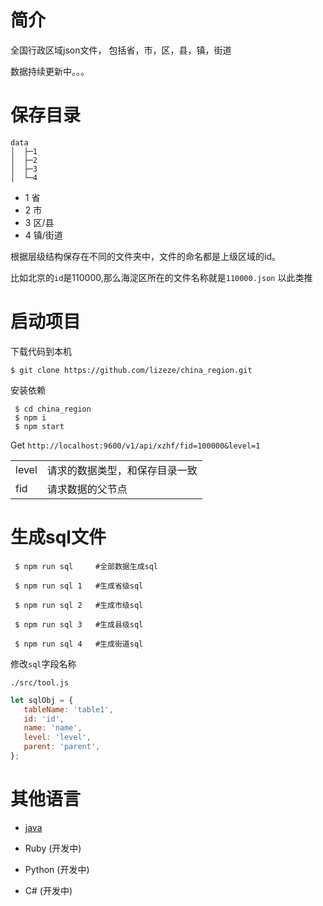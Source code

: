 # 简介

全国行政区域json文件， 包括省，市，区，县，镇，街道

数据持续更新中。。。

# 保存目录

```
data
│  ├─1  
│  ├─2
│  ├─3
│  └─4
```

* 1 省
* 2 市
* 3 区/县
* 4 镇/街道

根据层级结构保存在不同的文件夹中，文件的命名都是上级区域的id。

 比如北京的`id`是110000,那么海淀区所在的文件名称就是`110000.json` 以此类推

 # 启动项目

  下载代码到本机
  ```shell
  $ git clone https://github.com/lizeze/china_region.git
  ```
  安装依赖

  ```shell
   $ cd china_region
   $ npm i 
   $ npm start
  ```
  Get `http://localhost:9600/v1/api/xzhf/fid=100000&level=1`

  |     |   |
|  ----  | ----  |
| level  | 请求的数据类型，和保存目录一致 |
| fid  | 请求数据的父节点 |
# 生成sql文件

``` 
 $ npm run sql     #全部数据生成sql

 $ npm run sql 1   #生成省级sql

 $ npm run sql 2   #生成市级sql

 $ npm run sql 3   #生成县级sql

 $ npm run sql 4   #生成街道sql

```

修改`sql`字段名称

`./src/tool.js`
 ``` javascript
 let sqlObj = {
    tableName: 'table1',
    id: 'id',
    name: 'name',
    level: 'level',
    parent: 'parent',
};
 ```
# 其他语言
 * [java](https://github.com/lizeze/china_region_java_api)
 
 * Ruby (开发中)
 * Python (开发中)
 * C# (开发中)
  
  
  
  
  
  
  
  
  
  
  
  

  

  
  
  

  
  
  
  
  
  
  

  
  
